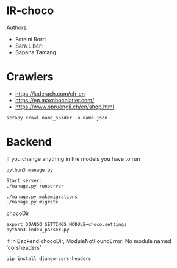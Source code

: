 # IR-choco
Authors:
- Foteini Rorri
- Sara Liberi
- Sapana Tamang


# Crawlers

- https://laderach.com/ch-en
- https://en.maxchocolatier.com/
- https://www.spruengli.ch/en/shop.html

```
scrapy crawl name_spider -o name.json
```

# Backend

If you change anything in the models you have to run 

```
python3 manage.py
```

```
Start server:
./manage.py runserver

./manage.py makemigrations
./manage.py migrate
```


chocoDir
```
export DJANGO_SETTINGS_MODULE=choco.settings
python3 index_parser.py
```

if in Backend chocoDir, ModuleNotFoundError: No module named 'corsheaders'
```
pip install django-cors-headers
```

